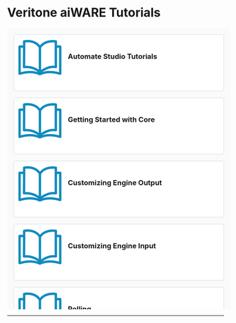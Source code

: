 <!-- markdownlint-disable no-inline-html no-trailing-spaces blanks-around-headings heading-increment no-multiple-blanks-->


<style>
     p, ul, ol, li { font-size: 18px !important;}
     
     .container{
        /* padding-right: 50px; */
        display: flex;
        flex-direction: column;
    }

    .section{
        display: flex;
        justify-content: center;
        /* align-items: center; */
        flex-direction: row;
        flex-wrap: wrap;
        width: 100%;
        max-height: 640px;
        overflow-y: scroll;
    }
    .image-or-video{
        display: flex;
        justify-content: center;
        align-items: center;
        min-width: 500px;
        height: 350px;
        background: #FAFAFA;

    }
    .card{
        display: flex;
        margin: 7.5px;
        /* justify-content: space-between; */
        min-width: 333px;
        border: 0.5px solid #D5DFE9;
        background: #FFFFFF;
        padding: 10px;
        height: 110px;
        border-radius: 4px;
        text-decoration: none;
        flex: 3;
    }
    .card:hover{
        background: #F9FCFF;
        border: 0.5px solid #118BBF;
        box-shadow: 0px 0px 10px rgba(0, 0, 0, 0.15);
        cursor: pointer;
    }
    .icon{
        display: flex;
        justify-content: center;
        align-items: center;
        min-width: 60px;
        height: 90px;
    }
    .card-content h3{
        padding: 0;
        margin: 0;
    }
    .card-content div{
        color: #5C6269;
        font-size: 12px;
    }
    .card-content{
        display: flex;
        flex-direction: column;
        height: 90px;
        justify-content: space-between;
        padding: 15px 0px 25px 15px;
    }
    .card-container{
        align-items: center;
        background: #FAFAFA;
        /* padding: 20px; */
        padding: 7.5px;
        border-radius: 4px;
        max-width: 695px;
    }
    .info-text{
        padding-right:30px; 
        /* padding-top:10px;  */
        flex: 6; 
        min-width: 350px
    }
</style>
<style>
th { text-align:left; }
</style>

 # Veritone aiWARE Tutorials

<div class="container">

<div class="section card-container">

<a class="card" href="/#/automate-studio/tutorials/README">
<div class="icon">

![tutorial](./tutorial.svg)
</div>
<div class="card-content">
<h3 style="margin-top:15px">Automate Studio Tutorials</h3>
</div>
</a>


<a class="card" href="/#/tutorials/pages/getting-started-with-core">
<div class="icon">

![tutorial](./tutorial.svg)
</div>
<div class="card-content">
<h3 style="margin-top:15px">Getting Started with Core</h3>
</div>
</a>

<a class="card" href="/#/tutorials/pages/customizing-engine-output">
<div class="icon">

![tutorial](./tutorial.svg)
</div>
<div class="card-content">
<h3 style="margin-top:15px">Customizing Engine Output</h3>
</div>
</a>


<a class="card" href="/#/tutorials/pages/customizing-engine-input">
<div class="icon">

![tutorial](./tutorial.svg)
</div>
<div class="card-content">
<h3 style="margin-top:15px">Customizing Engine Input</h3>
</div>
</a>


<a class="card" href="/#/tutorials/pages/polling">
<div class="icon">

![tutorial](./tutorial.svg)
</div>
<div class="card-content">
<h3 style="margin-top:15px">Polling</h3>
</div>
</a>

<a class="card" href="/#/tutorials/pages/install-aiware-on-local-environment">
<div class="icon">

![tutorial](./tutorial.svg)
</div>
<div class="card-content">
<h3 style="margin-top:15px">Install aiWARE on local environment</h3>
</div>
</a>

</div>

<hr>




